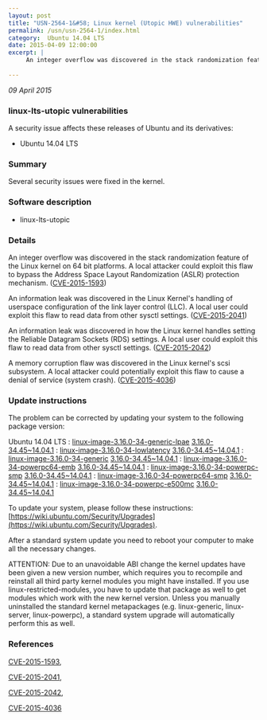 ```yaml
---
layout: post
title: "USN-2564-1&#58; Linux kernel (Utopic HWE) vulnerabilities"
permalink: /usn/usn-2564-1/index.html
category:  Ubuntu 14.04 LTS
date: 2015-04-09 12:00:00
excerpt: |
     An integer overflow was discovered in the stack randomization feature of the Linux kernel on 64 bit platforms. A local attacker could exploit this flaw to bypass the Address Space Layout Randomization (ASLR) protection mechanism. ([CVE-2015-1593](http://people.ubuntu.com/~ubuntu-security/cve/CVE-2015-1593))
    
--- 
```

 
 

*09 April 2015*

### linux-lts-utopic vulnerabilities

A security issue affects these releases of Ubuntu and its derivatives:

* Ubuntu 14.04 LTS

### Summary

Several security issues were fixed in the kernel. 

### Software description

* linux-lts-utopic 

### Details

 An integer overflow was discovered in the stack randomization feature of the Linux kernel on 64 bit platforms. A local attacker could exploit this flaw to bypass the Address Space Layout Randomization (ASLR) protection mechanism. ([CVE-2015-1593](http://people.ubuntu.com/~ubuntu-security/cve/CVE-2015-1593))

An information leak was discovered in the Linux Kernel&#39;s handling of userspace configuration of the link layer control (LLC). A local user could exploit this flaw to read data from other sysctl settings. ([CVE-2015-2041](http://people.ubuntu.com/~ubuntu-security/cve/CVE-2015-2041))

An information leak was discovered in how the Linux kernel handles setting the Reliable Datagram Sockets (RDS) settings. A local user could exploit this flaw to read data from other sysctl settings. ([CVE-2015-2042](http://people.ubuntu.com/~ubuntu-security/cve/CVE-2015-2042))

A memory corruption flaw was discovered in the Linux kernel&#39;s scsi subsystem. A local attacker could potentially exploit this flaw to cause a denial of service (system crash). ([CVE-2015-4036](http://people.ubuntu.com/~ubuntu-security/cve/CVE-2015-4036)) 

### Update instructions

The problem can be corrected by updating your system to the following package version:

Ubuntu 14.04 LTS
 : [linux-image-3.16.0-34-generic-lpae](https://launchpad.net/ubuntu/+source/linux-lts-utopic) <span> [3.16.0-34.45~14.04.1](https://launchpad.net/ubuntu/+source/linux-lts-utopic/3.16.0-34.45~14.04.1) </span> 
 : [linux-image-3.16.0-34-lowlatency](https://launchpad.net/ubuntu/+source/linux-lts-utopic) <span> [3.16.0-34.45~14.04.1](https://launchpad.net/ubuntu/+source/linux-lts-utopic/3.16.0-34.45~14.04.1) </span> 
 : [linux-image-3.16.0-34-generic](https://launchpad.net/ubuntu/+source/linux-lts-utopic) <span> [3.16.0-34.45~14.04.1](https://launchpad.net/ubuntu/+source/linux-lts-utopic/3.16.0-34.45~14.04.1) </span> 
 : [linux-image-3.16.0-34-powerpc64-emb](https://launchpad.net/ubuntu/+source/linux-lts-utopic) <span> [3.16.0-34.45~14.04.1](https://launchpad.net/ubuntu/+source/linux-lts-utopic/3.16.0-34.45~14.04.1) </span> 
 : [linux-image-3.16.0-34-powerpc-smp](https://launchpad.net/ubuntu/+source/linux-lts-utopic) <span> [3.16.0-34.45~14.04.1](https://launchpad.net/ubuntu/+source/linux-lts-utopic/3.16.0-34.45~14.04.1) </span> 
 : [linux-image-3.16.0-34-powerpc64-smp](https://launchpad.net/ubuntu/+source/linux-lts-utopic) <span> [3.16.0-34.45~14.04.1](https://launchpad.net/ubuntu/+source/linux-lts-utopic/3.16.0-34.45~14.04.1) </span> 
 : [linux-image-3.16.0-34-powerpc-e500mc](https://launchpad.net/ubuntu/+source/linux-lts-utopic) <span> [3.16.0-34.45~14.04.1](https://launchpad.net/ubuntu/+source/linux-lts-utopic/3.16.0-34.45~14.04.1) </span> 

To update your system, please follow these instructions: [https://wiki.ubuntu.com/Security/Upgrades](https://wiki.ubuntu.com/Security/Upgrades).

After a standard system update you need to reboot your computer to make all the necessary changes.

ATTENTION: Due to an unavoidable ABI change the kernel updates have been given a new version number, which requires you to recompile and reinstall all third party kernel modules you might have installed. If you use linux-restricted-modules, you have to update that package as well to get modules which work with the new kernel version. Unless you manually uninstalled the standard kernel metapackages (e.g. linux-generic, linux-server, linux-powerpc), a standard system upgrade will automatically perform this as well. 

### References

 
 [CVE-2015-1593](http://people.ubuntu.com/~ubuntu-security/cve/CVE-2015-1593), 

 [CVE-2015-2041](http://people.ubuntu.com/~ubuntu-security/cve/CVE-2015-2041), 

 [CVE-2015-2042](http://people.ubuntu.com/~ubuntu-security/cve/CVE-2015-2042), 

 [CVE-2015-4036](http://people.ubuntu.com/~ubuntu-security/cve/CVE-2015-4036)
 

